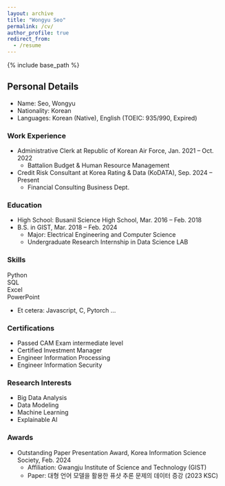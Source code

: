 ```yaml
---
layout: archive
title: "Wongyu Seo"
permalink: /cv/
author_profile: true
redirect_from:
  - /resume
---
```


{% include base_path %}

## Personal Details
* Name: Seo, Wongyu
* Nationality: Korean
* Languages: Korean (Native), English (TOEIC: 935/990, Expired)

### Work Experience
* Administrative Clerk at Republic of Korean Air Force, Jan. 2021 – Oct. 2022
  - Battalion Budget & Human Resource Management
* Credit Risk Consultant at Korea Rating & Data (KoDATA), Sep. 2024 – Present
  - Financial Consulting Business Dept.

### Education
* High School: Busanil Science High School, Mar. 2016 – Feb. 2018
* B.S. in GIST, Mar. 2018 – Feb. 2024
  - Major: Electrical Engineering and Computer Science
  - Undergraduate Research Internship in Data Science LAB

### Skills
Python  
SQL  
Excel  
PowerPoint  
    
* Et cetera: Javascript, C, Pytorch ...

### Certifications
- Passed CAM Exam intermediate level
- Certified Investment Manager
- Engineer Information Processing
- Engineer Information Security

### Research Interests
* Big Data Analysis
* Data Modeling
* Machine Learning
* Explainable AI

### Awards
* Outstanding Paper Presentation Award, Korea Information Science Society, Feb. 2024  
  - Affiliation: Gwangju Institute of Science and Technology (GIST)
  - Paper: 대형 언어 모델을 활용한 퓨샷 추론 문제의 데이터 증강 (2023 KSC)